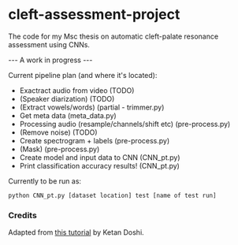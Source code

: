 # cleft-assessment-project
The code for my Msc thesis on automatic cleft-palate resonance assessment using CNNs. 

--- A work in progress ---

Current pipeline plan (and where it's located):
- Exactract audio from video (TODO)
- (Speaker diarization) (TODO)
- (Extract vowels/words) (partial - trimmer.py)
- Get meta data (meta_data.py)
- Processing audio (resample/channels/shift etc) (pre-process.py)
- (Remove noise) (TODO)
- Create spectrogram + labels (pre-process.py)
- (Mask) (pre-process.py)
- Create model and input data to CNN (CNN_pt.py)
- Print classification accuracy results! (CNN_pt.py)

Currently to be run as:

`python CNN_pt.py [dataset location] test [name of test run]`



### Credits
Adapted from [this tutorial](https://towardsdatascience.com/audio-deep-learning-made-simple-sound-classification-step-by-step-cebc936bbe5) by Ketan Doshi.
